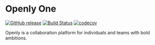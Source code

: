 # Openly One

[![GitHub release](https://img.shields.io/badge/version-0.22.1-blue.svg)](https://github.com/OpenlyOne/openly)
[![Build Status](https://travis-ci.org/OpenlyOne/openly.svg?branch=master)](https://travis-ci.org/OpenlyOne/openly)
[![codecov](https://codecov.io/gh/OpenlyOne/openly/branch/master/graph/badge.svg)](https://codecov.io/gh/OpenlyOne/openly)

Openly is a collaboration platform for individuals and teams with bold
ambitions.
